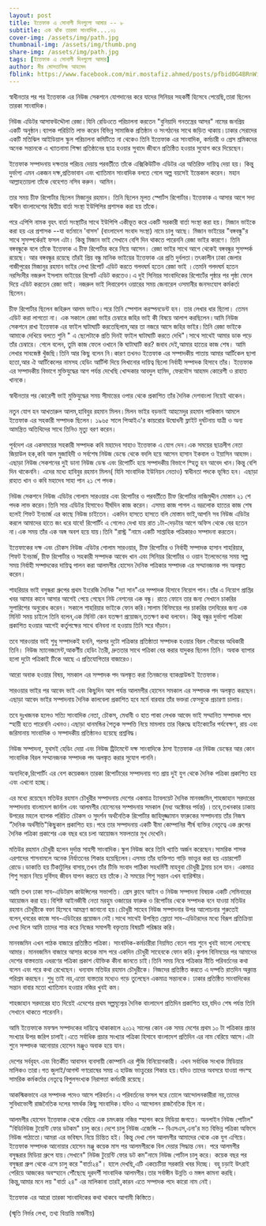 ```yaml
---
layout: post
title: ইত্তেফাক এ সোনালী দিনগুলো আমার -- ৮
subtitle: এক ঝাঁক তারকা সাংবাদিক....০১
cover-img: /assets/img/path.jpg
thumbnail-img: /assets/img/thumb.png
share-img: /assets/img/path.jpg
tags: [ইত্তেফাক এ সোনালী দিনগুলো আমার]
author: মীর মোসতাফিজ আহমেদ
fblink: https://www.facebook.com/mir.mostafiz.ahmed/posts/pfbid0G4BRnWiWHhE4G1az2vxAqamApsMWfTqtHLKGiTsG7A2sJUqk1gtf9av6k9gxD88Ml
---
```

<p>

স্বাধীনতার পর পর ইত্তেফাক এর নিউজ সেকশনে যোগদানের করে যাদের সিনিয়র সহকর্মী হিসেবে পেয়েছি,তারা ছিলেন তারকা সাংবাদিক। </p><p>
নিউজ এডিটর আসাফউদ্দৌলা রেজা।যিনি রেডিওতে পরিচালনা করতেন "বুনিয়াদি গনতন্ত্রের আসর" নামের  জনপ্রিয় একটি অনুষ্ঠান।ব্যাপক পরিচিতি লাভ করেন বিভিন্ন সামাজিক প্রতিষ্ঠান ও সংগঠনের সাথে জড়িত থাকায়।ঢাকার সেরাদের একটি মতিঝিল আইডিয়াল স্কুল পরিচালনা কমিটিতে না থেকেও তিনি ইত্তেফাক এর সাংবাদিক, কর্মচারী ও প্রেস শ্রমিকদের অনেক সন্তানকে এ খ্যাতনামা শিক্ষা প্রতিষ্ঠানের ছাত্র হওয়ার সুবাদে জীবনে প্রতিষ্ঠিত হওয়ার সুযোগ করে দিয়েছেন।</p><p>
ইত্তেফাক সম্পাদনায় দক্ষতার পরিচয় দেয়ায় পরবর্তীতে তাঁকে এক্সিকিউটিভ এডিটর এর অতিরিক্ত দায়িত্ব দেয়া হয়। কিন্তু দুর্ভাগ্য এমন একজন দক্ষ,প্রতিভাবান এবং খ্যাতিমান সাংবাদিক বলতে গেলে অল্প বয়সেই ইন্তেকাল করেন। মহান আল্লাহতায়লা তাঁকে বেহেশত নসিব করুন। আমিন। </p><p>
তার সময় চীফ রিপোর্টার ছিলেন মিজানুর রহমান। তিনি ছিলেন মূলত স্পোর্টস রিপোর্টার।ইত্তেফাক এ আসার আগে সদ্য স্বাধীন বাংলাদেশের দ্বিতীয় বার্তা সংস্থা ইউপিপির প্রশাসক করা হয় তাঁকে। </p><p>
পরে এপিপি নামক বৃহৎ বার্তা সংস্থাটির সাথে ইউপিপি একীভূত করে একটি সরকারী বার্তা সংস্থা করা হয়। মিজান ভাইকে করা হয় এর প্রশাসক --যা বর্তমানে 'বাসস' (বাংলাদেশ সংবাদ সংস্থা) নামে  চালু আছে। মিজান ভাইয়ের "বঙ্গবন্ধু"র     সাথে      সুসম্পর্কেরই  ফসল এটা। কিন্তু মিজান ভাই সেখানে বেশি দিন থাকতে পারেননি রেজা ভাইর কারণে। তিনি বঙ্গবন্ধুকে বলে তাঁকে ইত্তেফাক এ চীফ রিপোর্টার করে নিয়ে আসেন। রেজা ভাইর সাথে আগে থেকেই বঙ্গবন্ধুর সুসম্পর্ক রয়েছে।  আর বঙ্গবন্ধুর রয়েছে তাঁরই প্রিয় বন্ধু মানিক ভাইয়ের ইত্তেফাক এর প্রতি  দুর্বলতা।তৎকালীন ঢাকা জেলার গাজীপুরের মিজানুর রহমান ভাইর লেখা রিপোর্ট এডিট  করতে গলদঘর্ম হতেন রেজা ভাই ।তেমনি গলদঘর্ম  হতেন নরসিংদীর নজরুল ইসলাম  ভাইয়ের রিপোর্ট এডিট করতেও।এ দুই সিনিয়র সাংবাদিকের রিপোর্টের পৃষ্ঠার পর পৃষ্ঠা ফেলে দিয়ে এডিট করতেন রেজা ভাই।
নজরুল ভাই লিবারেশন ওয়ারের সময় জেনারেল ওসমানীর জনসংযোগ কর্মকর্তা ছিলেন।</p><p>
চীফ রিপোর্টার ছিলেন জহিরুল আলম ভাইও।পরে তিনি স্পেশাল করস্পনডেন্ট হন। তার লেখার ধার ছিলো। তেমন এডিট করা লাগতো না।
এক সকালে রেজা ভাইর চেম্বারে জহির ভাই কী বিষয়ে আলাপ করছিলেন।আমি নিউজ সেকশনে রাখা ইত্তেফাক এর ফাইল ঘাটাঘাটি করতেছিলাম,আর তা নজরে আসে জহির ভাইর।তিনি রেজা ভাইকে আমাকে দেখিয়ে বলতে শুনি " এ ছেলেটাকে  প্রতি দিনই ফাইল ঘাটাঘাটি করতে দেখি"।সাথে সাথেই আমার ডাক পড়ে তাঁর চেম্বারে। গেলে বলেন, তুমি কাজ ফেলে ওখানে কি ঘাটাঘাটি কর? জবাব দেই,আমার হাতের কাজ শেষ। আমি লেখার সাবজেক্ট খুঁজছি।তিনি আর কিছু  বলেন নি।কারণ তখনও ইত্তেফাক এর সম্পাদকীয় পাতায় আমার আর্টিকেল ছাপা হতো,আর ঐ আর্টিকেলের নামসহ হেডিং আর্টিস্ট দিয়ে লিখানোর দায়িত্ব ছিলো নির্বাহী সম্পাদক হিসাবে তাঁর।
ইত্তেফাক এর সম্পাদকীয় বিভাগে মুক্তিযুদ্ধের আগ পর্যন্ত দেখেছি খোন্দকার আবদুল হামিদ, ফেরদৌস আহমদ কোরেশী ও রাহাত খানকে। </p><p>
স্বাধীনতার পর কোরেশী ভাই মুক্তিযুদ্ধের সময় সীমান্তের  ওপার থেকে প্রকাশিত তাঁর দৈনিক দেশবাংলা নিয়েই থাকেন। </p><p>
নতুন যোগ হন আখতারুল আলম,হাবিবুর রহমান মিলন।মিলন ভাইর বড়ভাই আহমেদুর রহমান পাকিস্তান আমলে ইত্তেফাক এর সহকারী সম্পাদক ছিলেন। ১৯৬৫ সালে পিআইএ'র কায়রোর উদ্বোধনী ফ্লাইট দুর্ঘটনায় যাত্রী ও অন্য আমন্ত্রিত অতিথিদের সাথে তিনিও মৃত্যু বরণ করেন।</p><p>
পূর্বদেশ এর একসময়ের সহকারী সম্পাদক কবি মহাদেব সাহাও ইত্তেফাক এ যোগ দেন।এক সময়ের  ছাত্রলীগ নেতা জিয়াউল হক,কবি আল মুজাহিদী ও সর্বশেষ নিউজ ডেস্কে থেকে বদলি হয়ে আসেন হাসান ইকবাল ও ইয়াসিন আহমদ। এছাড়া নিউজ সেকশনের দুই ডানা নিউজ ডেস্ক এবং রিপোর্টিং হয়ে সম্পাদকীয় বিভাগে স্হিতু হন আবেদ খান।কিন্তু বেশি দিন থাকেননি। এদের মধ্যে হাবিবুর রহমান মিলন( যিনি সাংবাদিক  ইউনিয়ন নেতাও) স্বাধীনতা পদকে ভূষিত হন। এছাড়া রাহাত খান ও কবি মহাদেব সাহা পান
 ২১ শে পদক। </p><p>
নিউজ সেকশনে  নিউজ এডিটর গোলাম সারওয়ার এবং রিপোর্টার ও পরবর্তীতে চীফ রিপোর্টার নাজিমুদ্দীন মোস্তান ২১ শে পদক লাভ করেন।তিনি সার এডিটর হিসাবেও দীর্ঘদিন কাজ করেন। এসময় কাজ পাগল এ ভদ্রলোক হাতের কাজ শেষ হলেই  শিফট ইনচার্জ এর কাছে নিউজ চাইতেন। একদিন হাসতে হাসতে বলি মোস্তান ভাই,আপনি সব নিউজ এডিটর করলে আমাদের হাতে জং ধরে যাবে! 
রিপোর্টিং এ গেলেও দেখা যায় রাত ১টা-দেড়টার আগে অফিস থেকে বের হতেন না।এক সময় তাঁর এক অঙ্গ অবশ হয়ে যায়।তিনি "রাস্ট্র "নামে একটি সাপ্তাহিক পত্রিকারও সম্পাদনা করতেন। </p><p>
ইত্তেফাকের দক্ষ এবং চৌকস নিউজ এডিটর গোলাম সারওয়ার, চীফ রিপোর্টার ও নির্বাহী সম্পাদক  হাসান শাহরিয়ার, শিফট ইনচার্জ, চীফ রিপোর্টার ও সহকারী সম্পাদক  আবেদ খান এবং সিনিয়র রিপোর্টার ও ওয়ান ইলেভেনের সময় সল্প সময় নির্বাহী সম্পাদকের দায়িত্ব পালন করা আলমগীর হোসেন  দৈনিক পত্রিকার সম্পাদক এর সম্মানজনক পদ অলঙ্কৃত করেন। </p><p>
শাহরিয়ার ভাই বসুন্ধরা গ্রুপের প্রথম ইংরেজি দৈনিক "দ্যা সান"এর সম্পাদক হিসাবে নিয়োগ পান।তাঁর এ নিয়োগ প্রাপ্তির খবর আমার কানে আসার আগেই পেয়ে গেছেন নিউ নেশনের এক বন্ধু। রাতে ফোনে তার জন্য সেখানে চাকরির সুপারিশের অনুরোধ করেন। সকালে শাহরিয়ার ভাইকে ফোন করি।সালাম বিনিময়ের পর চাকরির তদবিরের জন্য  এক মিনিট সময় চাইলে তিনি বলেন,এক মিনিট কেন যতক্ষণ প্রয়োজন,ততক্ষণ কথা বলবেন। কিন্তু বন্ধুর দুর্ভাগ্য পত্রিকা প্রকাশিত হওয়ার আগেই কর্তৃপক্ষের সাথে বনিবনা না হওয়ায় তিনি সরে দাঁড়ান। </p><p>
তবে সারওয়ার ভাই শুধু সম্পাদকই হননি, পরপর দুটো পত্রিকার প্রতিষ্ঠাতা সম্পাদক হওয়ার বিরল গৌরবের অধিকারী তিনি। নিউজ ম্যানেজমেন্ট,আকর্ণীয় হেডিং তৈরী, দ্রুততার সাথে পত্রিকা বের করার যাদুকর ছিলেন তিনি। অবাক ব্যাপার হলো দুটো পত্রিকাই টিকে আছে এ প্রতিযোগিতার বাজারেও। </p><p>
আরো অবাক হওয়ার বিষয়, সমকাল এর  সম্পাদক পদ অলঙ্কৃত করা তিনজনের ব্যাকগ্রাউন্ডই ইত্তেফাক। </p><p>
সারওয়ার ভাইর পর আবেদ ভাই এবং কিছুদিন আগ পর্যন্ত  আলমগীর হোসেন সমকাল এর সম্পাদক পদ অলঙ্কৃত করছেন।এছাড়া আবেদ ভাইর সম্পাদনায় দৈনিক কালবেলা  প্রকাশিত হবে মর্মে বারবার তাঁর ভক্তরা ফেসবুকে প্রচারণা চালায়। </p><p>
তবে দুঃখজনক হলেও সত্যি সাংবাদিক নেতা, চৌকস, মেধাবী ও হাত পাকা লেখক আবেদ ভাই সম্মানিত সম্পাদক পদে স্হায়ী হতে পারেননি এখনও।এছাড়া ধানমন্ডির পৈতৃক সম্পত্তি নিয়ে মামলায় তার বিরুদ্ধে হাইকোর্টের পর্যবেক্ষণ, রায় এবং জরিমানায় সাংবাদিক ও সম্পাদকীয় প্রতিষ্ঠানও হয়েছে প্রশ্নবিদ্ধ। </p><p>
নিউজ সম্পাদনা, যুথসই হেডিং দেয়া এবং নিউজ ট্রিটমেন্টে  দক্ষ সাংবাদিকে ঠাসা ইত্তেফাক এর নিউজ ডেস্কের আর কোন সাংবাদিক বিরল সম্মানজনক সম্পাদক পদ অলঙ্কৃত করার সুযোগ পাননি। </p><p>
অন্যদিকে,রিপোর্টিং এর বেশ কয়েকজন তারকা রিপোর্টারের সম্পাদনায় গত প্রায় দুই যুগ থেকে দৈনিক পত্রিকা প্রকাশিত হয় এবং এখনো হচ্ছে। </p><p>
এর মধ্যে রয়েছেন মতিউর রহমান চৌধুরীর সম্পাদনায় দেশের একমাত্র ট্যাবলয়েট দৈনিক মানবজমিন,শাহজাহান সরদারের সম্পাদনায় বাংলাদেশ জার্নাল  এবং আলমগীর হোসেনের সম্পাদনায় সমকাল (মধ্য অক্টোবর পর্যন্ত) ।তবে,তখনকার ঢাকায় উপরের মহলে ব্যাপক পরিচিত চৌকস ও সুদর্শন অর্থনৈতিক রিপোর্টার জাহিদুজ্জামান ফারুকের সম্পাদনায় তাঁর নিজস্ব "দৈনিক অর্থনীতি"কিছুকাল প্রকাশিত হয়।পরে তার সম্পাদনায় একটি বীমা কোম্পানির শীর্ষ ব্যক্তির নেতৃত্বে এক গ্রুপের দৈনিক পত্রিকা প্রকাশের এক বছর ধরে চলা আয়োজন সফলতার মুখ দেখেনি। </p><p>
মতিউর রহমান চৌধুরী হলেন দুর্দান্ত সাহসী সাংবাদিক।স্কুপ নিউজ করে তিনি খ্যাতি অর্জন করেছেন।সামরিক শাসক এরশাদের শাসনামলে অনেক  নির্যাতনের শিকার হয়েছিলেন।এসময় তাঁর ব্যক্তিগত গাড়ি ভাংচুর করা হয় এয়ারপোর্ট রোডে।ডাকাতি হয় টিকাটুলির বাসায়,তখন  তাঁর টিভি সংবাদ পাঠিকা সহধর্মিণী মাহবুবা চৌধুরী ট্রমায় চলে যান। একমাত্র শিশু সন্তান নিয়ে দুর্বিসহ জীবন যাপন করতে হয় তাঁকে।ঐ সময়ের শিশু সন্তান এখন ব্যারিস্টার। </p><p>
আমি তখন ঢাকা সাব-এডিটরস কাউন্সিলের সভাপতি। প্রেস ক্লাবে আইন ও নিউজ সম্পাদনা বিষয়ক একটি সেমিনারের আয়োজন করা হয়।বিশিষ্ট আইনজীবী নেতা মরহুম ওজায়ের ফারুক ও রিপোর্টার থেকে সম্পাদক বনে যাওয়া মতিউর রহমান চৌধুরীকে বক্তা হিসেবে আমন্ত্রণ জানানো হয়।চৌধুরী সাহেব নিউজ  সম্পাদনার উপর আলোচনার শুরুতেই বলেন,খবরের কাজে সাব-এডিটরের প্রয়োজন নেই।সাথে সাথেই উপস্থিত স্রোতা সাব-এডিটরদের মধ্যে বিরূপ প্রতিক্রিয়া দেখা দিলে আমি তাদের শান্ত করে নিজের সমাপনী বক্তৃতায় বিষয়টি পরিষ্কার করি। </p><p>
মানবজমিন এখন পাঠক বাজারে প্রতিষ্ঠিত পত্রিকা। সাংবাদিক-কর্মচারীরা নিয়মিত বেতন পায় শুনে খুবই ভালো লেগেছে আমার।
মানবজমিন বাজারে আসার কয়েক মাস পরে একদিন চৌধুরী সাহেবকে ফোন করি।কুশল বিনিময়ের পর আমাদের দেশের বাস্তবতায় এধরণের পত্রিকা প্রকাশ যৌক্তিক কীনা জানতে চাই।তিনি সময় নিয়ে পত্রিকার নীতি পরিবর্তনের কথা বলেন এবং পরে কথা রেখেছেন। ধন্যবাদ মতিউর রহমান চৌধুরীকে। নিজদের প্রতিষ্ঠিত করতে এ দম্পতি রাতদিন অক্লান্ত পরিশ্রম করছেন। শুধু তাই নয়,এত্তো ব্যস্ততার মধ্যেও গড়ে তুলেছেন একমাত্র সন্তানকে। ঢাকার প্রতিষ্ঠিত সাংবাদিকের সন্তান বাবার মতো খ্যাতিমান হওয়ার নজির খুবই কম। </p><p>
শাহজাহান সরদারের হাত দিয়েই এদেশের প্রথম সল্পমূল্যের দৈনিক বাংলাদেশ প্রতিদিন প্রকাশিত হয়,যদিও শেষ পর্যন্ত তিনি সেখানে থাকতে পারেননি। </p><p>
আমি ইত্তেফাকে মফস্বল সম্পাদকের দায়িত্বে থাকাকালে ২০১২ সালের কোন এক সময় দেশের  প্রথম ১০ টা পত্রিকার প্রচার সংখ্যার উপর জরিপ চালাই।এতে সর্বাধিক প্রচার সংখ্যার পত্রিকা হিসাবে বাংলাদেশ প্রতিদিন এর নাম বেরিয়ে আসে।এটা শুনে সম্পাদক আনোয়ার হোসেন মঞ্জুও অবাক হয়ে যান। </p><p>
দেশের সর্ববৃহৎ এবং বিতর্কীত আবাসন ব্যবসায়ী কোম্পানি এর পুঁজি বিনিয়োগকারী। এখন সর্বাধিক সংখ্যক মিডিয়ার মালিকও তারা।গত জুলাই/আগস্ট গণরোষের সময় এ হাউজ  ভাংচুরের শিকার হয়।যদিও  তাদের অবসরে যাওয়া পদস্হ সামরিক কর্মকর্তার নেতৃত্বে  বিপুলসংখ্যক নিরাপত্তা কর্মচারী রয়েছে। </p><p>
আকস্মিকভাবে এর সম্পাদক পদেও আসে পরিবর্তন।এ পরিবর্তনের ফসল ঘরে তোলে আন্দোলনকারীরা নয়,তাদের সুবিধাভোগী রাজনৈতিক দলের সমর্থক কিছু সাংবাদিক।যদিও এ আন্দোলন রাজনৈতিক ছিল না। </p><p>
আলমগীর হোসেন ইত্তেফাক থেকে বেরিয়ে এক চমৎকার নজির স্হাপন করে মিডিয়া জগতে। 
অনলাইন নিউজ পোর্টাল" "বিডিনিউজ টুয়েন্টি ফোর ডটকম" চালু করে।দেশে চালু নিউজ এজেন্সি -- বিএসএস,এনা'র মত বিভিন্ন পত্রিকা অফিসে নিউজ পাঠাতো।আমরা এর ভবিষ্যৎ নিয়ে চিন্তিত হই। কিন্তু দেখা গেল আলমগীর আমাদের থেকে এক যুগ এগিয়ে।ইত্তেফাক সম্পাদক আনোয়ার হোসেন মঞ্জু কয়েক মাস পর আলমগীরকে বিল দেয়ার সিদ্ধান্ত নেন। 
পরে আলমগীর বসুন্ধরার মিডিয়া গ্রুপে যায়।সেখানে" নিউজ টুয়েন্টি ফোর ডট কম"নামে নিউজ পোর্টাল চালু করে। কয়েক বছর পর বসুন্ধরা গ্রুপ থেকে এসে চালু করে "বার্তা২৪"। হালে দেখছি,এটি একচেটিয়া সরকারি খবর  দিচ্ছে। 
 বহু চড়াই উৎরাই পেরিয়ে আজকের অবস্হানে পৌঁছেছে দূরদর্শী সাংবাদিক আলমগীর।তার সর্বাঙ্গীন উন্নতি ও মঙ্গল কামনা করছি। 
 কিন্তু,আমার মনে লয় "বার্তা ২৪"  এর মালিকানা তারই,কারন এতে সম্পাদক পদে কারো নাম নেই। </p><p>
ইত্তেফাক এর আরো তারকা সাংবাদিকের কথা থাকবে আগামী কিস্তিতে। </p><p>
(স্মৃতি নির্ভর লেখা, তথ্য বিভ্রান্তি মার্জনীয়)
</p>
